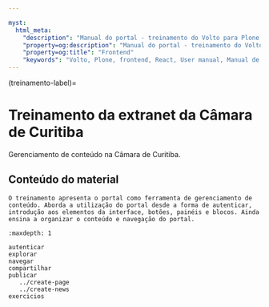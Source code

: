 ```yaml
---

myst:
  html_meta:
    "description": "Manual do portal - treinamento do Volto para Plone 6 da CMC"
    "property=og:description": "Manual do portal - treinamento do Volto para Plone 6 da CMC"
    "property=og:title": "Frontend"
    "keywords": "Volto, Plone, frontend, React, User manual, Manual de usuário, treinamento"
---
```


(treinamento-label)=

# Treinamento da extranet da Câmara de Curitiba

Gerenciamento de conteúdo na Câmara de Curitiba.


## Conteúdo do material

```{ifnotslides}
O treinamento apresenta o portal como ferramenta de gerenciamento de conteúdo. Aborda a utilização do portal desde a forma de autenticar, introdução aos elementos da interface, botões, painéis e blocos. Ainda ensina a organizar o conteúdo e navegação do portal.
```
```{toctree}
:maxdepth: 1

autenticar
explorar
navegar
compartilhar
publicar
   ../create-page
   ../create-news
exercicios
```
